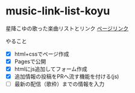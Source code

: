 # music-link-list-koyu
星降こゆの歌った楽曲リストとリンク
[ページリンク](https://kita-kara-kita-kocha.github.io/music-link-list-koyu/)

やること
- [x] html+cssでページ作成
- [x] Pagesで公開
- [x] htmlにjs追加してフォーム作成
- [x] 追加情報の投稿をPRへ流す機能を付ける(js)
- [ ] 最新の配信（歌枠）までの情報を入力